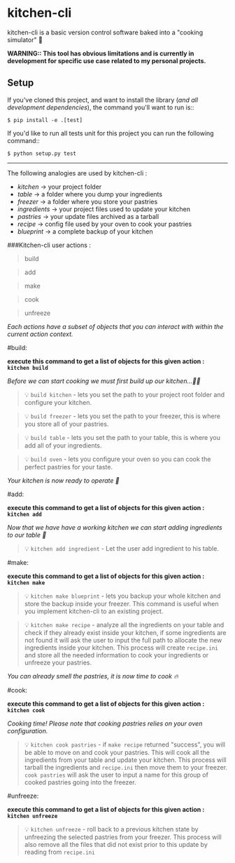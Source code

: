 # kitchen-cli

kitchen-cli is a basic version control software baked into a "cooking simulator" :cake:

__WARNING:: This tool has obvious limitations and is currently in development for specific use case related to my personal projects.__

Setup
-----

If you've cloned this project, and want to install the library (*and all
development dependencies*), the command you'll want to run is::

    $ pip install -e .[test]


If you'd like to run all tests unit for this project you can run the following command::

    $ python setup.py test

-----

The following analogies are used by kitchen-cli :

*  _kitchen_     -> your project folder
*  _table_       -> a folder where you dump your ingredients
*  _freezer_     -> a folder where you store your pastries
*  _ingredients_ -> your project files used to update your kitchen
*  _pastries_    -> your update files archived as a tarball
*  _recipe_      -> config file used by your oven to cook your pastries
*  _blueprint_   -> a complete backup of your kitchen

###Kitchen-cli user actions : 

> build

> add

> make

> cook

> unfreeze


_Each actions have a subset of objects that you can interact with within the current action context._


#build:

**execute this command to get a list of objects for this given action : `kitchen build`**

*Before we can start cooking we must first build up our kitchen...:wrench::nut_and_bolt:*


> :bulb: `build kitchen` - lets you set the path to your project root folder and configure your kitchen.

> :bulb: `build freezer` - lets you set the path to your freezer, this is where you store all of your pastries.

> :bulb: `build table`   - lets you set the path to your table, this is where you add all of your ingredients.

> :bulb: `build oven`    - lets you configure your oven so you can cook the perfect pastries for your taste.


*Your kitchen is now ready to operate :fork_and_knife:*


#add:

**execute this command to get a list of objects for this given action : `kitchen add`**

*Now that we have have a working kitchen we can start adding ingredients to our table :custard:*


> :bulb: `kitchen add ingredient` - Let the user add ingredient to his table.


#make: 

**execute this command to get a list of objects for this given action : `kitchen make`**

> :bulb: `kitchen make blueprint` - lets you backup your whole kitchen and store the backup inside your freezer. 
                                    This command is useful when you implement kitchen-cli to an existing project.

> :bulb: `kitchen make recipe` - analyze all the ingredients on your table and check if they already exist inside your kitchen, 
                                 if some ingredients are not found it will ask the user to input the full path to allocate the new 
                                 ingredients inside your kitchen. This process will create `recipe.ini` and store all the needed information 
                                 to cook your ingredients or unfreeze your pastries.

*You can already smell the pastries, it is now time to cook :fire:*

#cook:

**execute this command to get a list of objects for this given action : `kitchen cook`**

*Cooking time! Please note that cooking pastries relies on your oven configuration.*


> :bulb: `kitchen cook pastries` -  if `make recipe` returned "success", you will be able to move on and cook your pastries.                                                                               This will cook all the ingredients from your table and update your kitchen.                                                                                            This process will tarball the ingredients and `recipe.ini` then move them to                                                                                           your freezer. `cook pastries` will ask the user to input a name for this group of                                                                                      cooked pastries going into the freezer.


#unfreeze:

**execute this command to get a list of objects for this given action : `kitchen unfreeze`**

> :bulb: `kitchen unfreeze` - roll back to a previous kitchen state by unfreezing the selected pastries from your freezer. 
                              This process will also remove all the files that did not exist prior to this update by reading from `recipe.ini`

